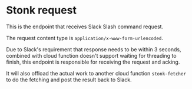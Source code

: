 # Stonk request

This is the endpoint that receives Slack Slash command request.

The request content type is `application/x-www-form-urlencoded`.

Due to Slack's requirement that response needs to be within 3 seconds, combined with cloud function doesn't support waiting for threading to finish, this endpoint is responsible for receiving the request and acking.

 It will also offload the actual work to another cloud function `stonk-fetcher` to do the fetching and post the result back to Slack.
